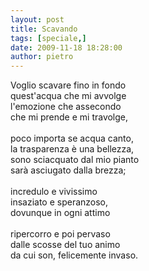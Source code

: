 ```yaml
---
layout: post
title: Scavando
tags: [speciale,]
date: 2009-11-18 18:28:00
author: pietro
---
```

Voglio scavare fino in fondo<br/>quest'acqua che mi avvolge<br/>l'emozione che assecondo<br/>che mi prende e mi travolge,<br/><br/>poco importa se acqua canto,<br/>la trasparenza è una bellezza,<br/>sono sciacquato dal mio pianto<br/>sarà asciugato dalla brezza;<br/><br/>incredulo e vivissimo<br/>insaziato e speranzoso,<br/>dovunque in ogni attimo<br/><br/>ripercorro e poi pervaso<br/>dalle scosse del tuo animo<br/>da cui son, felicemente invaso.
